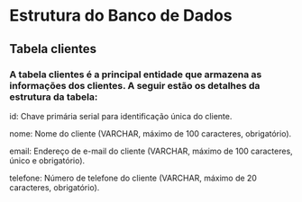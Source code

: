 # Estrutura do Banco de Dados
## Tabela clientes
### A tabela clientes é a principal entidade que armazena as informações dos clientes. A seguir estão os detalhes da estrutura da tabela:

id: Chave primária serial para identificação única do cliente.

nome: Nome do cliente (VARCHAR, máximo de 100 caracteres, obrigatório).

email: Endereço de e-mail do cliente (VARCHAR, máximo de 100 caracteres, único e obrigatório).

telefone: Número de telefone do cliente (VARCHAR, máximo de 20 caracteres, obrigatório).
